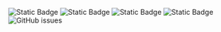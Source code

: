 ![Static Badge](https://img.shields.io/badge/blacklists-60-000000) ![Static Badge](https://img.shields.io/badge/blacklisted-2809429-cc0000) ![Static Badge](https://img.shields.io/badge/whitelisted-2242-00CC00) ![Static Badge](https://img.shields.io/badge/streaming_blacklist-28106-000000) ![GitHub issues](https://img.shields.io/github/issues/fabriziosalmi/blacklists)
